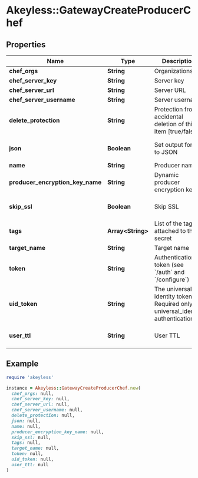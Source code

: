 # Akeyless::GatewayCreateProducerChef

## Properties

| Name | Type | Description | Notes |
| ---- | ---- | ----------- | ----- |
| **chef_orgs** | **String** | Organizations | [optional] |
| **chef_server_key** | **String** | Server key | [optional] |
| **chef_server_url** | **String** | Server URL | [optional] |
| **chef_server_username** | **String** | Server username | [optional] |
| **delete_protection** | **String** | Protection from accidental deletion of this item [true/false] | [optional] |
| **json** | **Boolean** | Set output format to JSON | [optional][default to false] |
| **name** | **String** | Producer name |  |
| **producer_encryption_key_name** | **String** | Dynamic producer encryption key | [optional] |
| **skip_ssl** | **Boolean** | Skip SSL | [optional][default to true] |
| **tags** | **Array&lt;String&gt;** | List of the tags attached to this secret | [optional] |
| **target_name** | **String** | Target name | [optional] |
| **token** | **String** | Authentication token (see &#x60;/auth&#x60; and &#x60;/configure&#x60;) | [optional] |
| **uid_token** | **String** | The universal identity token, Required only for universal_identity authentication | [optional] |
| **user_ttl** | **String** | User TTL | [optional][default to &#39;60m&#39;] |

## Example

```ruby
require 'akeyless'

instance = Akeyless::GatewayCreateProducerChef.new(
  chef_orgs: null,
  chef_server_key: null,
  chef_server_url: null,
  chef_server_username: null,
  delete_protection: null,
  json: null,
  name: null,
  producer_encryption_key_name: null,
  skip_ssl: null,
  tags: null,
  target_name: null,
  token: null,
  uid_token: null,
  user_ttl: null
)
```

